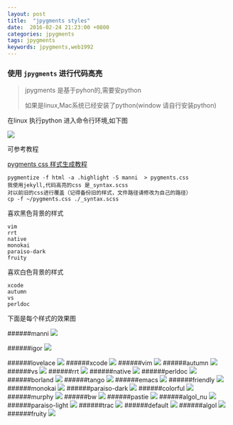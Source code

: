 ```yaml
---
layout: post
title:  "jpygments styles"
date:  2016-02-24 21:23:00 +0800
categories: jpygments
tags: jpygments
keywords: jpygments,web1992
---
```


### 使用 `jpygments` 进行代码高亮
> jpygments 是基于pyhon的,需要安python
> 
> 如果是linux,Mac系统已经安装了python(window 请自行安装python)

<!--more-->

在linux 执行python 进入命令行环境,如下图

![](http://i.imgur.com/V4XMKG8.png)

可参考教程

[pygments css 样式生成教程](https://segmentfault.com/a/1190000000661337 "pygments安装教程")

	pygmentize -f html -a .highlight -S manni  > pygments.css
	我使用jekyll,代码高亮的css 是_syntax.scss
	对以前旧的css进行覆盖（记得备份旧的样式，文件路径请修改为自己的路径）
	cp -f ~/pygments.css ./_syntax.scss



喜欢黑色背景的样式

	vim
	rrt
	native
	monokai
	paraiso-dark
	fruity
喜欢白色背景的样式

	xcode
	autumn
	vs
	perldoc

下面是每个样式的效果图

######manni 
![](http://i.imgur.com/0CBR6xK.png)

######igor
![](http://i.imgur.com/82xZUcD.png)

######lovelace
![](http://i.imgur.com/GefzT1U.png)
######xcode
![](http://i.imgur.com/enSI6dl.png)
######vim
![](http://i.imgur.com/PA0rftl.png)
######autumn
![](http://i.imgur.com/uX04wt0.png)
######vs
![](http://i.imgur.com/VpWSB5z.png)
######rrt
![](http://i.imgur.com/jesJ5UQ.png)
######native
![](http://i.imgur.com/L0a6ECi.png)
######perldoc
![](http://i.imgur.com/izk0znY.png)
######borland
![](http://i.imgur.com/N9x8qos.png)
######tango
![](http://i.imgur.com/pB52DmV.png)
######emacs
![](http://i.imgur.com/I7us9XG.png)
######friendly
![](http://i.imgur.com/Cycgz1V.png)
######monokai
![](http://i.imgur.com/bNPEhAX.png)
######paraiso-dark
![](http://i.imgur.com/n7PIwtg.png)
######colorful
![](http://i.imgur.com/dqowQBC.png)
######murphy
![](http://i.imgur.com/gYnFB7x.png)
######bw
![](http://i.imgur.com/OHjf8O8.png)
######pastie
![](http://i.imgur.com/p4LUf6l.png)
######algol_nu
![](http://i.imgur.com/CLqwRxo.png)
######paraiso-light
![](http://i.imgur.com/qR1Jhu2.png)
######trac
![](http://i.imgur.com/FCxmf88.png)
######default
![](http://i.imgur.com/VjDbCyW.png)
######algol
![](http://i.imgur.com/q4IDAuo.png)
######fruity
![](http://i.imgur.com/fyCZK5c.png)



